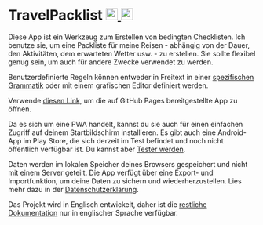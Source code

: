 <!-- markdownlint-disable -->
<!-- spellchecker:disable -->
<h1>TravelPacklist
  <a href="./README.md">
    <img
      src="https://uxwing.com/wp-content/themes/uxwing/download/flags-landmarks/united-kingdom-flag-icon.svg"
      alt="English"
      style="width: 24px;">
  </a>
  <a href="./README.de.md">
    <img
      src="https://uxwing.com/wp-content/themes/uxwing/download/flags-landmarks/germany-flag-icon.svg"
      alt="German"
      style="width: 24px;">
  </a>
</h1>
<!-- spellchecker:enable -->
<!-- markdownlint-enable -->

<!-- cSpell:words GitHub Pages, Play Store -->

Diese App ist ein Werkzeug zum Erstellen von bedingten Checklisten.
Ich benutze sie, um eine Packliste für meine Reisen - abhängig von der Dauer, den Aktivitäten, dem erwarteten Wetter usw. - zu erstellen.
Sie sollte flexibel genug sein, um auch für andere Zwecke verwendet zu werden.

Benutzerdefinierte Regeln können entweder in Freitext in einer [spezifischen Grammatik](./libs/documentation/src/doc/documentation.de.md) oder mit einem grafischen Editor definiert werden.

Verwende [diesen Link](https://dhhyi.github.io/travel-packlist/), um die auf GitHub Pages bereitgestellte App zu öffnen.

Da es sich um eine PWA handelt, kannst du sie auch für einen einfachen Zugriff auf deinem Startbildschirm installieren.
Es gibt auch eine Android-App im Play Store, die sich derzeit im Test befindet und noch nicht öffentlich verfügbar ist.
Du kannst aber [Tester werden](mailto:danilo.hoffmann1+travel-packlist@googlemail.com?subject=Anfrage%20auf%20Zugang%20zur%20TravelPacklist%20Testversion&body=Hallo,%0A%0Aich%20möchte%20Zugang%20zur%20Testversion%20von%20TravelPacklist%20erhalten.%0A%0AMeine%20Google%20Konto%20E-Mail%20für%20mein%20Android-Telefon%20ist:).

Daten werden im lokalen Speicher deines Browsers gespeichert und nicht mit einem Server geteilt.
Die App verfügt über eine Export- und Importfunktion, um deine Daten zu sichern und wiederherzustellen.
Lies mehr dazu in der [Datenschutzerklärung](./PRIVACY_POLICY.md).

Das Projekt wird in Englisch entwickelt, daher ist die [restliche Dokumentation](./README.md#toc) nur in englischer Sprache verfügbar.

